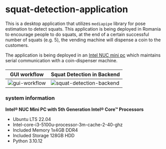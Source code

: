 # squat-detection-application

This is a desktop application that utilizes `mediapipe` library for pose estimation to detect squats. This application is being deployed in Romania to encourage people to do squats, at the end of a certain successful number of squats (e.g. 5), the vending machine will dispense a coin to the customers. 

The application is being deployed in an [Intel NUC mini pc](https://www.intel.com/content/www/us/en/products/details/nuc/mini-pcs/products.htm) which maintains serial communication with a coin-dispenser machine. 

#### 

| GUI workflow             | Squat Detection in Backend              |
| ---------------------- | --------- |
| ![gui-workflow](https://github.com/arrafi-musabbir/squat-detection-application/blob/main/gui-workflow.gif) | ![squat-detection-backend](https://github.com/arrafi-musabbir/squat-detection-application/blob/main/squat_results.gif) |

### system information
**Intel® NUC Mini PC with 5th Generation Intel® Core™ Processors**
* Ubuntu LTS 22.04
* Intel-core-i3-5100u-processor-3m-cache-2-40-ghz
* Included Memory 1x4GB DDR4
* Included Storage 128GB HDD
* Python 3.10.12
